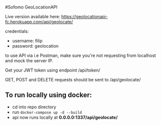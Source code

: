 #Sofomo GeoLocationAPI

Live version available here: https://geolocationapi-fc.herokuapp.com/api/geolocate/

credentials:

- username: filip
- password: geolocation

to use API via i.e Postman, make sure you're not requesting from localhost and mock the server IP.

Get your JWT token using endpoint /api/token/

GET, POST and DELETE requests should be sent to /api/geolocate/

## To run locally using docker:
- cd into repo directory
- run `docker-compose up -d --build`
- api now runs locally at **0.0.0.0:1337/api/geolocate/**
